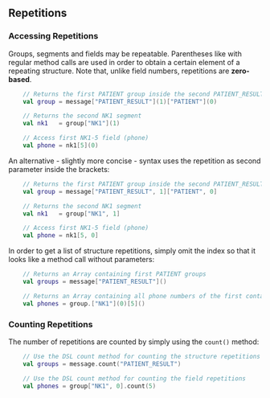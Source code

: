 ## Repetitions

### Accessing Repetitions

Groups, segments and fields may be repeatable. Parentheses like with regular method calls are used in order to obtain a
certain element of a repeating structure. Note that, unlike field numbers, repetitions are **zero-based**.

```kotlin
    // Returns the first PATIENT group inside the second PATIENT_RESULT group
    val group = message["PATIENT_RESULT"](1)["PATIENT"](0)

    // Returns the second NK1 segment
    val nk1   = group["NK1"](1)

    // Access first NK1-5 field (phone)
    val phone = nk1[5](0)
```

An alternative - slightly more concise - syntax uses the repetition as second parameter inside the brackets:

```kotlin
    // Returns the first PATIENT group inside the second PATIENT_RESULT group
    val group = message["PATIENT_RESULT", 1]["PATIENT", 0]

    // Returns the second NK1 segment
    val nk1   = group["NK1", 1]

    // Access first NK1-5 field (phone)
    val phone = nk1[5, 0]
```


In order to get a list of structure repetitions, simply omit the index so that it looks like a method call without parameters:

```kotlin
    // Returns an Array containing first PATIENT groups
    val groups = message["PATIENT_RESULT"]()

    // Returns an Array containing all phone numbers of the first contact
    val phones = group.["NK1"](0)[5]()
```

### Counting Repetitions

The number of repetitions are counted by simply using the `count()` method:

```kotlin
    // Use the DSL count method for counting the structure repetitions
    val groups = message.count("PATIENT_RESULT")

    // Use the DSL count method for counting the field repetitions
    val phones = group["NK1", 0].count(5)
```

